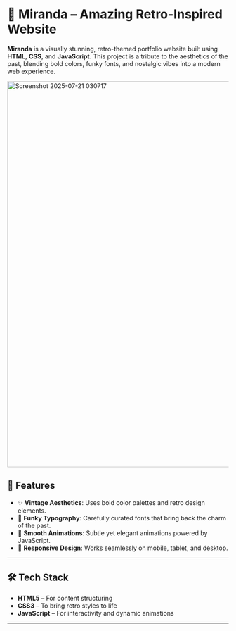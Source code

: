 # 🎨 Miranda – Amazing Retro-Inspired Website

**Miranda** is a visually stunning, retro-themed portfolio website built using **HTML**, **CSS**, and **JavaScript**. This project is a tribute to the aesthetics of the past, blending bold colors, funky fonts, and nostalgic vibes into a modern web experience.

<img width="1876" height="877" alt="Screenshot 2025-07-21 030717" src="https://github.com/user-attachments/assets/d5dd3eb8-5a78-4206-ad0b-60f45dd21415" />

## 🚀 Features

- ✨ **Vintage Aesthetics**: Uses bold color palettes and retro design elements.
- 🎨 **Funky Typography**: Carefully curated fonts that bring back the charm of the past.
- 🎥 **Smooth Animations**: Subtle yet elegant animations powered by JavaScript.
- 📱 **Responsive Design**: Works seamlessly on mobile, tablet, and desktop.

---

## 🛠️ Tech Stack

- **HTML5** – For content structuring
- **CSS3** – To bring retro styles to life
- **JavaScript** – For interactivity and dynamic animations

---



